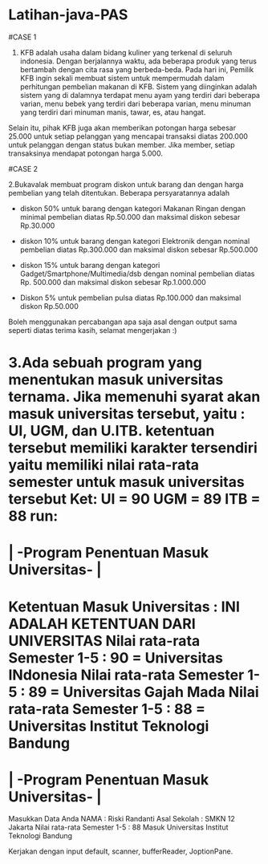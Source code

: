 # Latihan-java-PAS

#CASE 1

1. KFB adalah usaha dalam bidang kuliner yang terkenal di seluruh indonesia. Dengan berjalannya waktu, ada beberapa produk yang terus bertambah dengan cita rasa yang berbeda-beda. Pada hari ini, Pemilik KFB ingin sekali membuat sistem untuk mempermudah dalam perhitungan pembelian makanan di KFB. Sistem yang diinginkan adalah sistem yang di dalamnya terdapat menu ayam yang terdiri dari beberapa varian, menu bebek yang terdiri dari beberapa varian, menu minuman yang terdiri dari minuman manis, tawar, es, atau hangat.

Selain itu, pihak KFB juga akan memberikan potongan harga sebesar 25.000 untuk setiap pelanggan yang mencapai transaksi diatas 200.000 untuk pelanggan dengan status bukan member. Jika member, setiap transaksinya mendapat potongan harga 5.000.

#CASE 2

2.Bukavalak membuat program diskon untuk barang dan dengan harga pembelian yang telah ditentukan. Beberapa persyaratannya adalah

- diskon 50% untuk barang dengan kategori Makanan Ringan dengan minimal pembelian diatas Rp.50.000 dan maksimal diskon sebesar Rp.30.000

- diskon 10% untuk barang dengan kategori Elektronik dengan nominal pembelian diatas Rp.300.000 dan maksimal diskon sebesar Rp.500.000

- diskon 15% untuk barang dengan kategori Gadget/Smartphone/Multimedia/dsb dengan nominal pembelian diatas Rp. 500.000 dan maksimal diskon sebesar Rp.1.000.000

- Diskon 5% untuk pembelian pulsa diatas Rp.100.000 dan maksimal diskon Rp.50.000

Boleh menggunakan percabangan apa saja asal dengan output sama seperti diatas
terima kasih, selamat mengerjakan :)

3.Ada sebuah program yang menentukan masuk universitas ternama. Jika memenuhi syarat akan masuk universitas tersebut, yaitu : UI, UGM, dan U.ITB. ketentuan tersebut memiliki karakter tersendiri yaitu memiliki nilai rata-rata semester untuk masuk universitas tersebut 
Ket: 
UI = 90
UGM = 89
ITB = 88
run:
==========================================================================
| -Program Penentuan Masuk Universitas- |
==========================================================================
Ketentuan Masuk Universitas : 
INI ADALAH KETENTUAN DARI UNIVERSITAS
Nilai rata-rata Semester 1-5 : 90 = Universitas INdonesia
Nilai rata-rata Semester 1-5 : 89 = Universitas Gajah Mada
Nilai rata-rata Semester 1-5 : 88 = Universitas Institut Teknologi Bandung
==========================================================================
| -Program Penentuan Masuk Universitas- |
==========================================================================
Masukkan Data Anda 
NAMA : Riski Randanti 
Asal Sekolah : SMKN 12 Jakarta
Nilai rata-rata Semester 1-5 : 88
Masuk Universitas Institut Teknologi Bandung

Kerjakan dengan input default, scanner, bufferReader, JoptionPane.
